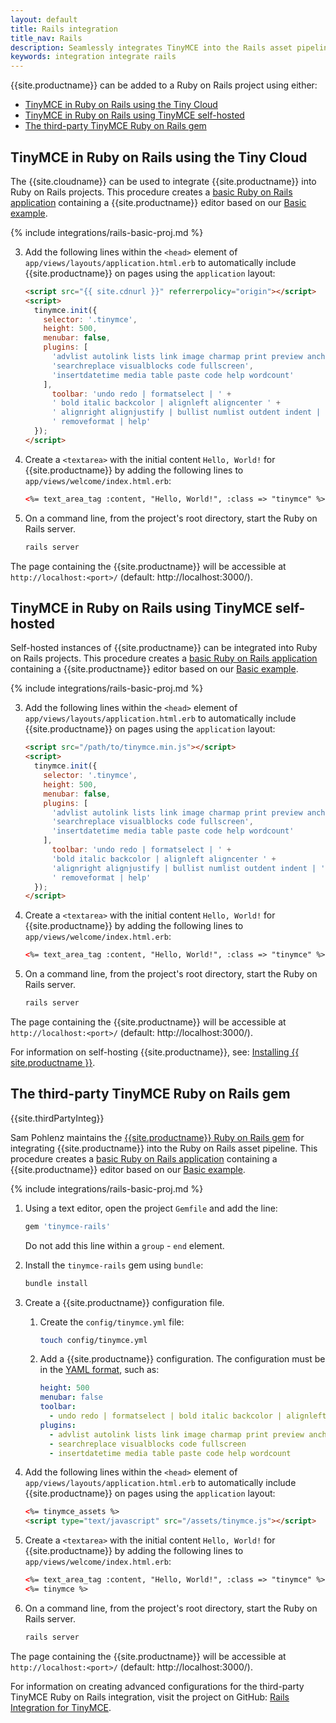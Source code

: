 ```yaml
---
layout: default
title: Rails integration
title_nav: Rails
description: Seamlessly integrates TinyMCE into the Rails asset pipeline.
keywords: integration integrate rails
---
```


{{site.productname}} can be added to a Ruby on Rails project using either:

- [TinyMCE in Ruby on Rails using the Tiny Cloud](#tinymceinrubyonrailsusingthetinycloud)
- [TinyMCE in Ruby on Rails using TinyMCE self-hosted](#tinymceinrubyonrailsusingtinymceself-hosted)
- [The third-party TinyMCE Ruby on Rails gem](#thethird-partytinymcerubyonrailsgem)

## TinyMCE in Ruby on Rails using the Tiny Cloud

The {{site.cloudname}} can be used to integrate {{site.productname}} into Ruby on Rails projects.
This procedure creates a [basic Ruby on Rails application](https://guides.rubyonrails.org/getting_started.html) containing a {{site.productname}} editor based on our [Basic example]({{site.baseurl}}/demo/basic-example/).

{% include integrations/rails-basic-proj.md %}

3. Add the following lines within the `<head>` element of `app/views/layouts/application.html.erb` to automatically include {{site.productname}} on pages using the `application` layout:

    ```html
    <script src="{{ site.cdnurl }}" referrerpolicy="origin"></script>
    <script>
      tinymce.init({
        selector: '.tinymce',
        height: 500,
        menubar: false,
        plugins: [
          'advlist autolink lists link image charmap print preview anchor',
          'searchreplace visualblocks code fullscreen',
          'insertdatetime media table paste code help wordcount'
        ],
          toolbar: 'undo redo | formatselect | ' +
          ' bold italic backcolor | alignleft aligncenter ' +
          ' alignright alignjustify | bullist numlist outdent indent | ' +
          ' removeformat | help'
      });
    </script>
    ```

4. Create a `<textarea>` with the initial content `Hello, World!` for {{site.productname}} by adding the following lines to `app/views/welcome/index.html.erb`:

    ```html
    <%= text_area_tag :content, "Hello, World!", :class => "tinymce" %>
    ```

7. On a command line, from the project's root directory, start the Ruby on Rails server.
    ```sh
    rails server
    ```

The page containing the {{site.productname}} will be accessible at `http://localhost:<port>/` (default: http://localhost:3000/).

## TinyMCE in Ruby on Rails using TinyMCE self-hosted

Self-hosted instances of {{site.productname}} can be integrated into Ruby on Rails projects.
This procedure creates a [basic Ruby on Rails application](https://guides.rubyonrails.org/getting_started.html) containing a {{site.productname}} editor based on our [Basic example]({{site.baseurl}}/demo/basic-example/).

{% include integrations/rails-basic-proj.md %}

3. Add the following lines within the `<head>` element of `app/views/layouts/application.html.erb` to automatically include {{site.productname}} on pages using the `application` layout:

    ```html
    <script src="/path/to/tinymce.min.js"></script>
    <script>
      tinymce.init({
        selector: '.tinymce',
        height: 500,
        menubar: false,
        plugins: [
          'advlist autolink lists link image charmap print preview anchor',
          'searchreplace visualblocks code fullscreen',
          'insertdatetime media table paste code help wordcount'
        ],
          toolbar: 'undo redo | formatselect | ' +
          'bold italic backcolor | alignleft aligncenter ' +
          'alignright alignjustify | bullist numlist outdent indent | ' +
          ' removeformat | help'
      });
    </script>
    ```

4. Create a `<textarea>` with the initial content `Hello, World!` for {{site.productname}} by adding the following lines to `app/views/welcome/index.html.erb`:

    ```html
    <%= text_area_tag :content, "Hello, World!", :class => "tinymce" %>
    ```

5. On a command line, from the project's root directory, start the Ruby on Rails server.

    ```sh
    rails server
    ```

The page containing the {{site.productname}} will be accessible at `http://localhost:<port>/` (default: http://localhost:3000/).

For information on self-hosting {{site.productname}}, see: [Installing {{ site.productname }}]({{site.baseurl}}/general-configuration-guide/advanced-install/).

## The third-party TinyMCE Ruby on Rails gem

{{site.thirdPartyInteg}}

Sam Pohlenz maintains the [{{site.productname}} Ruby on Rails gem](https://github.com/spohlenz/tinymce-rails) for integrating {{site.productname}} into the Ruby on Rails asset pipeline.
This procedure creates a [basic Ruby on Rails application](https://guides.rubyonrails.org/getting_started.html) containing a {{site.productname}} editor based on our [Basic example]({{site.baseurl}}/demo/basic-example/).

{% include integrations/rails-basic-proj.md %}

1. Using a text editor, open the project `Gemfile` and add the line:

    ```sh
    gem 'tinymce-rails'
    ```

    Do not add this line within a `group` - `end` element.

1. Install the `tinymce-rails` gem using `bundle`:

    ```sh
    bundle install
    ```

2. Create a {{site.productname}} configuration file.

   1. Create the `config/tinymce.yml` file:

      ```sh
      touch config/tinymce.yml
      ```

   2. Add a {{site.productname}} configuration. The configuration must be in the [YAML format](https://yaml.org/spec/1.2/spec.html), such as:

      ```yml
      height: 500
      menubar: false
      toolbar:
        - undo redo | formatselect | bold italic backcolor | alignleft aligncenter alignright alignjustify | bullist numlist outdent indent | removeformat | help
      plugins:
        - advlist autolink lists link image charmap print preview anchor
        - searchreplace visualblocks code fullscreen
        - insertdatetime media table paste code help wordcount
      ```

3. Add the following lines within the `<head>` element of `app/views/layouts/application.html.erb` to automatically include {{site.productname}} on pages using the `application` layout:

    ```html
    <%= tinymce_assets %>
    <script type="text/javascript" src="/assets/tinymce.js"></script>
    ```

4. Create a `<textarea>` with the initial content `Hello, World!` for {{site.productname}} by adding the following lines to `app/views/welcome/index.html.erb`:

    ```html
    <%= text_area_tag :content, "Hello, World!", :class => "tinymce" %>
    <%= tinymce %>
    ```

5. On a command line, from the project's root directory, start the Ruby on Rails server.

    ```sh
    rails server
    ```

The page containing the {{site.productname}} will be accessible at `http://localhost:<port>/` (default: http://localhost:3000/).

For information on creating advanced configurations for the third-party TinyMCE Ruby on Rails integration, visit the project on GitHub: [Rails Integration for TinyMCE](https://github.com/spohlenz/tinymce-rails).

